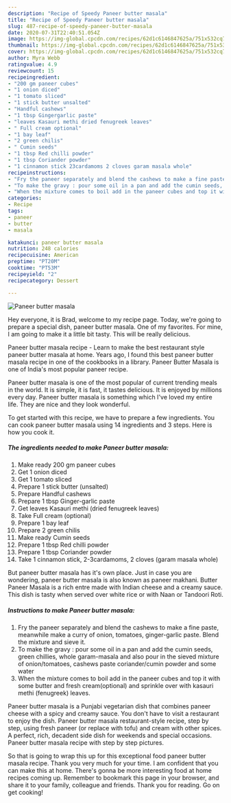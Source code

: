 ```yaml
---
description: "Recipe of Speedy Paneer butter masala"
title: "Recipe of Speedy Paneer butter masala"
slug: 487-recipe-of-speedy-paneer-butter-masala
date: 2020-07-31T22:40:51.054Z
image: https://img-global.cpcdn.com/recipes/62d1c6146847625a/751x532cq70/paneer-butter-masala-recipe-main-photo.jpg
thumbnail: https://img-global.cpcdn.com/recipes/62d1c6146847625a/751x532cq70/paneer-butter-masala-recipe-main-photo.jpg
cover: https://img-global.cpcdn.com/recipes/62d1c6146847625a/751x532cq70/paneer-butter-masala-recipe-main-photo.jpg
author: Myra Webb
ratingvalue: 4.9
reviewcount: 15
recipeingredient:
- "200 gm paneer cubes"
- "1 onion diced"
- "1 tomato sliced"
- "1 stick butter unsalted"
- "Handful cashews"
- "1 tbsp Gingergarlic paste"
- "leaves Kasauri methi dried fenugreek leaves"
- " Full cream optional"
- "1 bay leaf"
- "2 green chilis"
- " Cumin seeds"
- "1 tbsp Red chilli powder"
- "1 tbsp Coriander powder"
- "1 cinnamon stick 23cardamoms 2 cloves garam masala whole"
recipeinstructions:
- "Fry the paneer separately and blend the cashews to make a fine paste, meanwhile make a curry of onion, tomatoes, ginger-garlic paste. Blend the mixture and sieve it."
- "To make the gravy : pour some oil in a pan and add the cumin seeds, green chillies, whole garam-masala and also pour in the sieved mixture of onion/tomatoes, cashews paste coriander/cumin powder and some water"
- "When the mixture comes to boil add in the paneer cubes and top it with some butter and fresh cream(optional) and sprinkle over with kasauri methi (fenugreek) leaves."
categories:
- Recipe
tags:
- paneer
- butter
- masala

katakunci: paneer butter masala 
nutrition: 248 calories
recipecuisine: American
preptime: "PT20M"
cooktime: "PT53M"
recipeyield: "2"
recipecategory: Dessert

---
```



![Paneer butter masala](https://img-global.cpcdn.com/recipes/62d1c6146847625a/751x532cq70/paneer-butter-masala-recipe-main-photo.jpg)

Hey everyone, it is Brad, welcome to my recipe page. Today, we're going to prepare a special dish, paneer butter masala. One of my favorites. For mine, I am going to make it a little bit tasty. This will be really delicious.

Paneer butter masala recipe - Learn to make the best restaurant style paneer butter masala at home. Years ago, I found this best paneer butter masala recipe in one of the cookbooks in a library. Paneer Butter Masala is one of India&#39;s most popular paneer recipe.

Paneer butter masala is one of the most popular of current trending meals in the world. It is simple, it is fast, it tastes delicious. It is enjoyed by millions every day. Paneer butter masala is something which I've loved my entire life. They are nice and they look wonderful.


To get started with this recipe, we have to prepare a few ingredients. You can cook paneer butter masala using 14 ingredients and 3 steps. Here is how you cook it.

<!--inarticleads1-->

##### The ingredients needed to make Paneer butter masala:

1. Make ready 200 gm paneer cubes
1. Get 1 onion diced
1. Get 1 tomato sliced
1. Prepare 1 stick butter (unsalted)
1. Prepare Handful cashews
1. Prepare 1 tbsp Ginger-garlic paste
1. Get leaves Kasauri methi (dried fenugreek leaves)
1. Take  Full cream (optional)
1. Prepare 1 bay leaf
1. Prepare 2 green chilis
1. Make ready  Cumin seeds
1. Prepare 1 tbsp Red chilli powder
1. Prepare 1 tbsp Coriander powder
1. Take 1 cinnamon stick, 2-3cardamoms, 2 cloves (garam masala whole)


But paneer butter masala has it&#39;s own place. Just in case you are wondering, paneer butter masala is also known as paneer makhani. Butter Paneer Masala is a rich entre made with Indian cheese and a creamy sauce. This dish is tasty when served over white rice or with Naan or Tandoori Roti. 

<!--inarticleads2-->

##### Instructions to make Paneer butter masala:

1. Fry the paneer separately and blend the cashews to make a fine paste, meanwhile make a curry of onion, tomatoes, ginger-garlic paste. Blend the mixture and sieve it.
1. To make the gravy : pour some oil in a pan and add the cumin seeds, green chillies, whole garam-masala and also pour in the sieved mixture of onion/tomatoes, cashews paste coriander/cumin powder and some water
1. When the mixture comes to boil add in the paneer cubes and top it with some butter and fresh cream(optional) and sprinkle over with kasauri methi (fenugreek) leaves.


Paneer butter masala is a Punjabi vegetarian dish that combines paneer cheese with a spicy and creamy sauce. You don&#39;t have to visit a restaurant to enjoy the dish. Paneer butter masala restaurant-style recipe, step by step, using fresh paneer (or replace with tofu) and cream with other spices. A perfect, rich, decadent side dish for weekends and special occasions. Paneer butter masala recipe with step by step pictures. 

So that is going to wrap this up for this exceptional food paneer butter masala recipe. Thank you very much for your time. I am confident that you can make this at home. There's gonna be more interesting food at home recipes coming up. Remember to bookmark this page in your browser, and share it to your family, colleague and friends. Thank you for reading. Go on get cooking!
